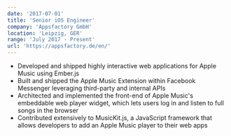 ```yaml
---
date: '2017-07-01'
title: 'Senior iOS Engineer'
company: 'Appsfactory GmbH'
location: 'Leipzig, GER'
range: 'July 2017 - Present'
url: 'https://appsfactory.de/en/'
---
```


- Developed and shipped highly interactive web applications for Apple Music using Ember.js
- Built and shipped the Apple Music Extension within Facebook Messenger leveraging third-party and internal APIs
- Architected and implemented the front-end of Apple Music's embeddable web player widget, which lets users log in and listen to full songs in the browser
- Contributed extensively to MusicKit.js, a JavaScript framework that allows developers to add an Apple Music player to their web apps
